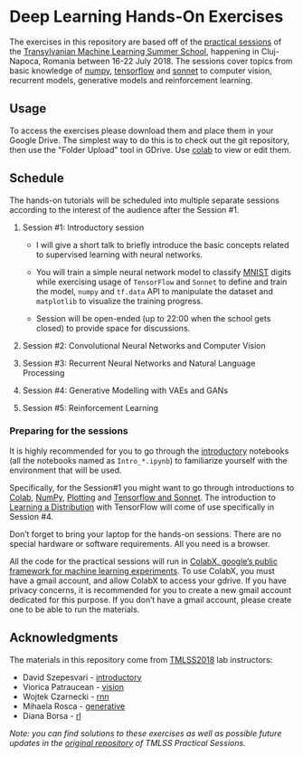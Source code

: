 # Deep Learning Hands-On Exercises

The exercises in this repository are based off of the [practical sessions](https://github.com/tmlss2018/PracticalSessions) of the [Transylvanian Machine Learning Summer School](https://tmlss.ro), happening in Cluj-Napoca, Romania between 16-22 July 2018. The sessions cover topics from basic knowledge of [numpy](http://www.numpy.org/), [tensorflow](https://www.tensorflow.org/) and [sonnet](https://github.com/deepmind/sonnet) to computer vision, recurrent models, generative models and reinforcement learning.

## Usage
To access the exercises please download them and place them in your Google Drive. The simplest way to do this is to check out the git repository, then use the "Folder Upload" tool in GDrive. Use [colab](https://colab.research.google.com) to view or edit them.

## Schedule

The hands-on tutorials will be scheduled into multiple separate sessions according to the interest of the audience after the Session #1.

1. Session #1: Introductory session

    * I will give a short talk to briefly introduce the basic concepts related to supervised learning with neural networks.

    * You will train a simple neural network model to classify [MNIST](http://yann.lecun.com/exdb/mnist/) digits while exercising usage of `TensorFlow` and `Sonnet` to define and train the model, `numpy` and `tf.data` API to manipulate the dataset and `matplotlib` to visualize the training progress.

    * Session will be open-ended (up to 22:00 when the school gets closed) to provide space for discussions.

2. Session #2: Convolutional Neural Networks and Computer Vision

3. Session #3: Recurrent Neural Networks and Natural Language Processing

4. Session #4: Generative Modelling with VAEs and GANs

5. Session #5: Reinforcement Learning


### Preparing for the sessions
It is highly recommended for you to go through the [introductory](./introductory) notebooks (all the notebooks named as `Intro_*.ipynb`) to familiarize yourself with the environment that will be used.

Specifically, for the Session#1 you might want to go through introductions to [Colab](./introductory/Intro_Colab.ipynb), [NumPy](./introductory/Intro_Numpy.ipynb), [Plotting](./introductory/Intro_Plotting.ipynb) and [Tensorflow and Sonnet](./introductory/Intro_Tensorflow_and_Sonnet.ipynb). The introduction to [Learning a Distribution](./introductory/Intro_Learning_a_Distribution.ipynb) with TensorFlow will come of use specifically in Session #4.

Don’t forget to bring your laptop for the hands-on sessions. There are no special hardware or software requirements. All you need is a browser.

All the code for the practical sessions will run in [ColabX, google’s public framework for machine learning experiments](https://colab.research.google.com/notebooks/welcome.ipynb). To use ColabX, you must have a gmail account, and allow ColabX to access your gdrive. If you have privacy concerns, it is recommended for you to create a new gmail account dedicated for this purpose. If you don’t have a gmail account, please create one to be able to run the materials.



## Acknowledgments
The materials in this repository come from [TMLSS2018](https://tmlss.ro) lab instructors:

* David Szepesvari - [introductory](./introductory)
* Viorica Patraucean - [vision](./vision)
* Wojtek Czarnecki - [rnn](./rnn)
* Mihaela Rosca - [generative](./generative)
* Diana Borsa - [rl](./rl)

_Note: you can find solutions to these exercises as well as possible future updates in the [original repository](https://github.com/tmlss2018/PracticalSessions) of TMLSS Practical Sessions._